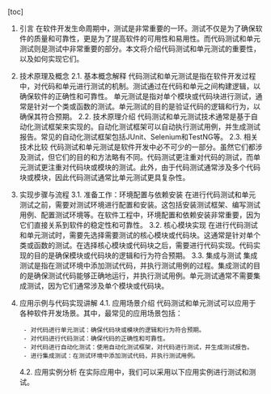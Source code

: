 
[toc]                    
                
                
1. 引言
    在软件开发生命周期中，测试是非常重要的一环。测试不仅是为了确保软件的质量和可靠性，更是为了提高软件的可用性和易用性。而代码测试和单元测试则是测试中非常重要的部分。本文将介绍代码测试和单元测试的重要性，以及如何实现它们。

2. 技术原理及概念
    2.1. 基本概念解释
    代码测试和单元测试是指在软件开发过程中，对代码和单元进行测试的机制。测试通过在代码和单元之间构建逻辑，以确保软件的正确性和可靠性。
    单元测试是指对单个模块或代码块进行测试，通常是针对一个类或函数的测试。单元测试的目的是验证代码的逻辑和行为，以确保其符合预期。
    2.2. 技术原理介绍
    代码测试和单元测试技术通常是基于自动化测试框架来实现的。自动化测试框架可以自动执行测试用例，并生成测试报告。常见的自动化测试框架包括JUnit、Selenium和TestNG等。
    2.3. 相关技术比较
    代码测试和单元测试是软件开发中必不可少的一部分。虽然它们都涉及测试，但它们的目的和方法略有不同。代码测试更注重对代码的测试，而单元测试更注重对代码块或模块的测试。此外，由于代码测试通常涉及多个代码块或模块，因此代码测试通常比单元测试更具复杂性。

3. 实现步骤与流程
    3.1. 准备工作：环境配置与依赖安装
    在进行代码测试和单元测试之前，需要对测试环境进行配置和安装。这包括安装测试框架、编写测试用例、配置测试环境等。在软件工程中，环境配置和依赖安装非常重要，因为它们直接关系到软件的稳定性和可靠性。
    3.2. 核心模块实现
    在进行代码测试和单元测试时，需要先选择需要测试的核心模块或代码块。这通常是针对单个类或函数的测试。在选择核心模块或代码块之后，需要进行代码实现。代码实现的目的是确保模块或代码块的逻辑和行为符合预期。
    3.3. 集成与测试
    集成测试是指在测试环境中添加测试代码，并执行测试用例的过程。集成测试的目的是确保测试代码能够正确地运行，并执行测试用例。单元测试通常不需要集成测试，因为它们通常涉及单个模块或代码块。

4. 应用示例与代码实现讲解
    4.1. 应用场景介绍
    代码测试和单元测试可以应用于各种软件开发场景。其中，最常见的应用场景包括：

        - 对代码进行单元测试：确保代码块或模块的逻辑和行为符合预期。
        - 对代码进行代码测试：确保代码的正确性和可靠性。
        - 对代码进行自动化测试：使用自动化测试框架，对代码进行测试，并生成测试报告。
        - 进行集成测试：在测试环境中添加测试代码，并执行测试用例。

    4.2. 应用实例分析
    在实际应用中，我们可以采用以下应用实例进行测试和测试。

